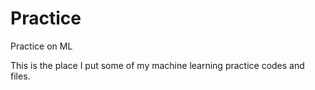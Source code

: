 # Practice
Practice on ML

This is the place I put some of my machine learning practice codes and files.
